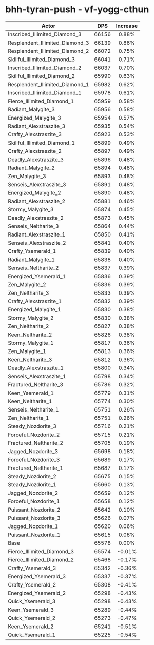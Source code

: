 # bhh-tyran-push - vf-yogg-cthun
| Actor | DPS | Increase |
|---|:---:|:---:|
|Inscribed_Illimited_Diamond_3|66156|0.88%|
|Resplendent_Illimited_Diamond_3|66139|0.86%|
|Resplendent_Illimited_Diamond_2|66072|0.75%|
|Skillful_Illimited_Diamond_3|66041|0.71%|
|Inscribed_Illimited_Diamond_2|66037|0.70%|
|Skillful_Illimited_Diamond_2|65990|0.63%|
|Resplendent_Illimited_Diamond_1|65982|0.62%|
|Inscribed_Illimited_Diamond_1|65978|0.61%|
|Fierce_Illimited_Diamond_1|65959|0.58%|
|Radiant_Malygite_3|65956|0.58%|
|Energized_Malygite_3|65954|0.57%|
|Radiant_Alexstraszite_3|65935|0.54%|
|Crafty_Alexstraszite_3|65923|0.53%|
|Skillful_Illimited_Diamond_1|65899|0.49%|
|Crafty_Alexstraszite_2|65897|0.49%|
|Deadly_Alexstraszite_3|65896|0.48%|
|Radiant_Malygite_2|65894|0.48%|
|Zen_Malygite_3|65893|0.48%|
|Senseis_Alexstraszite_3|65891|0.48%|
|Energized_Malygite_2|65890|0.48%|
|Radiant_Alexstraszite_2|65881|0.46%|
|Stormy_Malygite_3|65874|0.45%|
|Deadly_Alexstraszite_2|65873|0.45%|
|Senseis_Neltharite_3|65864|0.44%|
|Radiant_Alexstraszite_1|65850|0.41%|
|Senseis_Alexstraszite_2|65841|0.40%|
|Crafty_Ysemerald_1|65839|0.40%|
|Radiant_Malygite_1|65838|0.40%|
|Senseis_Neltharite_2|65837|0.39%|
|Energized_Ysemerald_1|65836|0.39%|
|Zen_Malygite_2|65836|0.39%|
|Zen_Neltharite_3|65833|0.39%|
|Crafty_Alexstraszite_1|65832|0.39%|
|Energized_Malygite_1|65830|0.38%|
|Stormy_Malygite_2|65830|0.38%|
|Zen_Neltharite_2|65827|0.38%|
|Keen_Neltharite_2|65826|0.38%|
|Stormy_Malygite_1|65817|0.36%|
|Zen_Malygite_1|65813|0.36%|
|Keen_Neltharite_3|65812|0.36%|
|Deadly_Alexstraszite_1|65800|0.34%|
|Senseis_Alexstraszite_1|65798|0.34%|
|Fractured_Neltharite_3|65786|0.32%|
|Keen_Ysemerald_1|65779|0.31%|
|Keen_Neltharite_1|65774|0.30%|
|Senseis_Neltharite_1|65751|0.26%|
|Zen_Neltharite_1|65751|0.26%|
|Steady_Nozdorite_3|65716|0.21%|
|Forceful_Nozdorite_2|65715|0.21%|
|Fractured_Neltharite_2|65705|0.19%|
|Jagged_Nozdorite_3|65698|0.18%|
|Forceful_Nozdorite_3|65689|0.17%|
|Fractured_Neltharite_1|65687|0.17%|
|Steady_Nozdorite_2|65675|0.15%|
|Steady_Nozdorite_1|65660|0.13%|
|Jagged_Nozdorite_2|65659|0.12%|
|Forceful_Nozdorite_1|65658|0.12%|
|Puissant_Nozdorite_2|65642|0.10%|
|Puissant_Nozdorite_3|65626|0.07%|
|Jagged_Nozdorite_1|65620|0.06%|
|Puissant_Nozdorite_1|65615|0.06%|
|Base|65578|0.00%|
|Fierce_Illimited_Diamond_3|65574|-0.01%|
|Fierce_Illimited_Diamond_2|65468|-0.17%|
|Crafty_Ysemerald_3|65342|-0.36%|
|Energized_Ysemerald_3|65337|-0.37%|
|Crafty_Ysemerald_2|65308|-0.41%|
|Energized_Ysemerald_2|65298|-0.43%|
|Quick_Ysemerald_3|65298|-0.43%|
|Keen_Ysemerald_3|65289|-0.44%|
|Quick_Ysemerald_2|65273|-0.47%|
|Keen_Ysemerald_2|65241|-0.51%|
|Quick_Ysemerald_1|65225|-0.54%|
